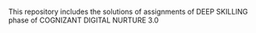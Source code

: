This repository includes the solutions of assignments of DEEP SKILLING phase of COGNIZANT DIGITAL NURTURE 3.0
